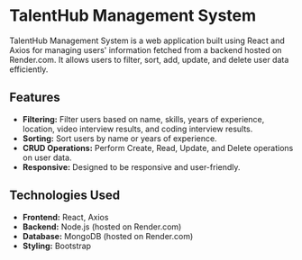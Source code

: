<h1>TalentHub Management System</h1>
<p>TalentHub Management System is a web application built using React and Axios for managing users' information fetched from a backend hosted on Render.com. It allows users to filter, sort, add, update, and delete user data efficiently.</p>

<h2>Features</h2>
  <ul>
    <li><strong>Filtering:</strong> Filter users based on name, skills, years of experience, location, video interview results, and coding interview results.</li>
    <li><strong>Sorting:</strong> Sort users by name or years of experience.</li>
    <li><strong>CRUD Operations:</strong> Perform Create, Read, Update, and Delete operations on user data.</li>
    <li><strong>Responsive:</strong> Designed to be responsive and user-friendly.</li>
  </ul>

  <h2>Technologies Used</h2>
  <ul>
    <li><strong>Frontend:</strong> React, Axios</li>
    <li><strong>Backend:</strong> Node.js (hosted on Render.com)</li>
    <li><strong>Database:</strong> MongoDB (hosted on Render.com)</li>
    <li><strong>Styling:</strong> Bootstrap</li>
  </ul>
